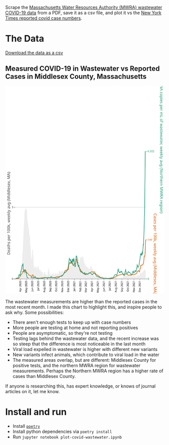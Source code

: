 Scrape the [Massachusetts Water Resources Authority (MWRA) wastewater COVID-19 data](https://www.mwra.com/biobot/biobotdata.htm) from a PDF, save it as a csv file, and plot it vs the [New York Times reported covid case numbers](https://github.com/nytimes/covid-19-data).

# The Data

[Download the data as a csv](covid-19-wastewater.csv)

## Measured COVID-19 in Wastewater vs Reported Cases in Middlesex County, Massachusetts

![A line graph, showing covid prevalence for the northern region in RNA copies/mL 7 day average over time. The most recent month, Dec 2021, has a spike 10x higher than any previous record. There are smaller peaks in April 2020 and December 2020 to February 2021 but they are dwarfed by the recent spike. It also shows the reported cases, which follow the trend of the wastewater measurements, except the most recent spike is about 1/5 the height](visualization.svg "The Northern Region's covid prevalence")

The wastewater measurements are higher than the reported cases in the most recent month. I made this chart to highlight this, and inspire people to ask why. Some possibilities:

- There aren't enough tests to keep up with case numbers
- More people are testing at home and not reporting positives
- People are asymptomatic, so they're not testing
- Testing lags behind the wastewater data, and the recent increase was so steep that the difference is most noticeable in the last month
- Viral load expelled in wastewater is higher with different new variants
- New variants infect animals, which contribute to viral load in the water
- The measured areas overlap, but are different: Middlesex County for positive tests, and the northern MWRA region for wastewater measurements. Perhaps the Northern MWRA region has a higher rate of cases than Middlesex County.

If anyone is researching this, has expert knowledge, or knows of journal articles on it, let me know.

# Install and run

- Install [`poetry`](https://python-poetry.org)
- Install python dependencies via `poetry install`
- Run `jupyter notebook plot-covid-wastewater.ipynb`
